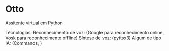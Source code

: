 # Otto
 Assitente virtual em Python 


Técnologias: Reconhecimento de voz: (Google para reconhecimento online, Vosk para reconhecimento offline) 
Síntese de voz: (pyttsx3)
Algum de tipo IA: (Commands, )